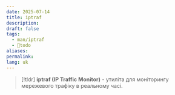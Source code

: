 ```yaml
---
date: 2025-07-14
title: iptraf
description: 
draft: false
tags:
  - man/iptraf
  - 🌱todo
aliases: 
permalink: 
lang: uk
---
```


> [!tldr]
> **iptraf (IP Traffic Monitor)** - утиліта для моніторингу мережевого трафіку в реальному часі.

